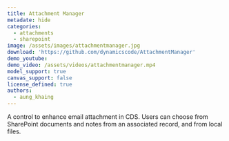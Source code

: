 ```yaml
---
title: Attachment Manager 
metadate: hide
categories:
  - attachments
  - sharepoint
image: /assets/images/attachmentmanager.jpg
download: 'https://github.com/dynamicscode/AttachmentManager'
demo_youtube:
demo_video: /assets/videos/attachmentmanager.mp4
model_support: true
canvas_support: false
license_defined: true
authors:
  - aung_khaing
---
```


A control to enhance email attachment in CDS. Users can choose from SharePoint documents and notes from an associated record, and from local files.
